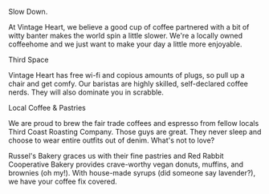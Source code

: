 Slow Down.

At Vintage Heart, we believe a good cup of coffee partnered with a bit of witty banter makes the world spin a little slower. We're a locally owned coffeehome and we just want to make your day a little more enjoyable.

Third Space

Vintage Heart has free wi-fi and copious amounts of plugs, so pull up a chair and get comfy.  Our baristas are highly skilled, self-declared coffee nerds. They will also dominate you in scrabble.

Local Coffee & Pastries

We are proud to brew the fair trade coffees and espresso from fellow locals Third Coast Roasting Company. Those guys are great. They never sleep and choose to wear entire outfits out of denim. What's not to love?

Russel's Bakery graces us with their fine pastries and Red Rabbit Cooperative Bakery provides crave-worthy vegan donuts, muffins, and brownies (oh my!). With house-made syrups (did someone say lavender?), we have your coffee fix covered.